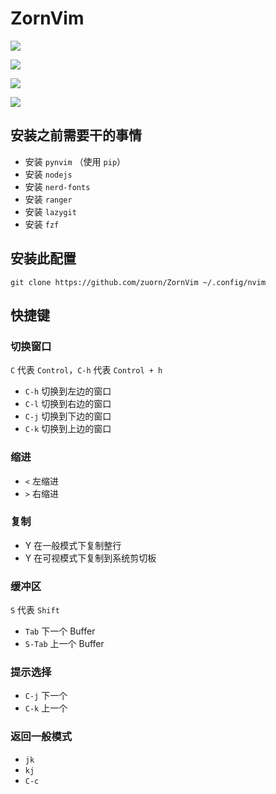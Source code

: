 # ZornVim

![](https://tva1.sinaimg.cn/large/008eGmZEly1gnd71frmhpj31ag0u0wyd.jpg)

![](https://tva1.sinaimg.cn/large/008eGmZEly1gndix0ki3zj31ag0u07mk.jpg)

![](https://tva1.sinaimg.cn/large/008eGmZEly1gndixbx9dhj31ag0u0dze.jpg)

![](https://tva1.sinaimg.cn/large/008eGmZEly1gndixopk4aj31ag0u04cc.jpg)

## 安装之前需要干的事情

- 安装 `pynvim` （使用 `pip`）
- 安装 `nodejs`
- 安装 `nerd-fonts`
- 安装 `ranger`
- 安装 `lazygit`
- 安装 `fzf`

## 安装此配置

```
git clone https://github.com/zuorn/ZornVim ~/.config/nvim
```

## 快捷键

### 切换窗口

`C` 代表 `Control`，`C-h` 代表 `Control + h`

- `C-h` 切换到左边的窗口
- `C-l` 切换到右边的窗口
- `C-j` 切换到下边的窗口
- `C-k` 切换到上边的窗口

### 缩进

- `<` 左缩进
- `>` 右缩进

### 复制

- Y 在一般模式下复制整行
- Y 在可视模式下复制到系统剪切板

### 缓冲区

`S` 代表 `Shift`

- `Tab` 下一个 Buffer
- `S-Tab` 上一个 Buffer

### 提示选择

- `C-j` 下一个
- `C-k` 上一个

### 返回一般模式

- `jk`
- `kj`
- `C-c`
